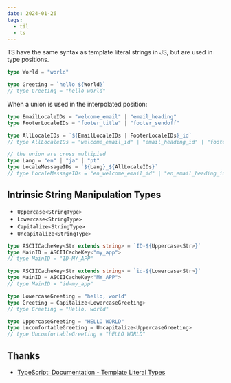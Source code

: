 ```yaml
---
date: 2024-01-26
tags:
  - til
  - ts
---
```


TS have the same syntax as template literal strings in JS, but are used in type positions.

```ts
type World = "world"

type Greeting = `hello ${World}`
// type Greeting = "hello world"
```

When a union is used in the interpolated position:

```ts
type EmailLocaleIDs = "welcome_email" | "email_heading"
type FooterLocaleIDs = "footer_title" | "footer_sendoff"

type AllLocaleIDs = `${EmailLocaleIDs | FooterLocaleIDs}_id`
// type AllLocaleIDs = "welcome_email_id" | "email_heading_id" | "footer_title_id" | "footer_sendoff_id"

// the union are cross multipied
type Lang = "en" | "ja" | "pt"
type LocaleMessageIDs = `${Lang}_${AllLocaleIDs}`
// type LocaleMessageIDs = "en_welcome_email_id" | "en_email_heading_id" | "en_footer_title_id" | "en_footer_sendoff_id" | "ja_welcome_email_id" | "ja_email_heading_id" | "ja_footer_title_id" | "ja_footer_sendoff_id" | "pt_welcome_email_id" | "pt_email_heading_id" | "pt_footer_title_id" | "pt_footer_sendoff_id"
```

## Intrinsic String Manipulation Types

- `Uppercase<StringType>`
- `Lowercase<StringType>`
- `Capitalize<StringType>`
- `Uncapitalize<StringType>`

```ts
type ASCIICacheKey<Str extends string> = `ID-${Uppercase<Str>}`
type MainID = ASCIICacheKey<"my_app">
// type MainID = "ID-MY_APP"

type ASCIICacheKey<Str extends string> = `id-${Lowercase<Str>}`
type MainID = ASCIICacheKey<"MY_APP">
// type MainID = "id-my_app"

type LowercaseGreeting = "hello, world"
type Greeting = Capitalize<LowercaseGreeting>
// type Greeting = "Hello, world"

type UppercaseGreeting = "HELLO WORLD"
type UncomfortableGreeting = Uncapitalize<UppercaseGreeting>
// type UncomfortableGreeting = "hELLO WORLD"
```

## Thanks

- [TypeScript: Documentation - Template Literal Types](https://www.typescriptlang.org/docs/handbook/2/template-literal-types.html)
